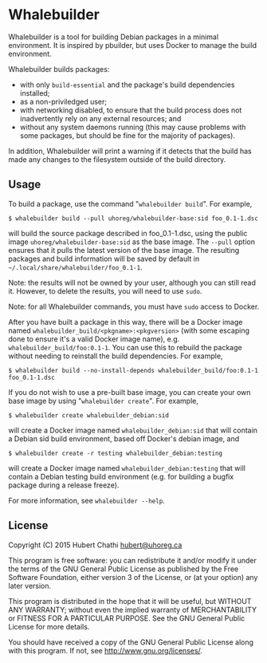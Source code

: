 Whalebuilder
============

Whalebuilder is a tool for building Debian packages in a minimal environment.
It is inspired by pbuilder, but uses Docker to manage the build environment.

Whalebuilder builds packages:

* with only `build-essential` and the package's build dependencies installed;
* as a non-priviledged user;
* with networking disabled, to ensure that the build process does not
  inadvertently rely on any external resources; and
* without any system daemons running (this may cause problems with some
  packages, but should be fine for the majority of packages).

In addition, Whalebuilder will print a warning if it detects that the build has
made any changes to the filesystem outside of the build directory.

Usage
-----

To build a package, use the command "`whalebuilder build`".
For example,

    $ whalebuilder build --pull uhoreg/whalebuilder-base:sid foo_0.1-1.dsc

will build the source package described in foo_0.1-1.dsc, using the public
image `uhoreg/whalebuilder-base:sid` as the base image.  The `--pull` option
ensures that it pulls the latest version of the base image.  The resulting
packages and build information will be saved by default in
`~/.local/share/whalebuilder/foo_0.1-1`.

Note: the results will not be owned by your user, although you can still read
it.  However, to delete the results, you will need to use `sudo`.

Note: for all Whalebuilder commands, you must have `sudo` access to Docker.

After you have built a package in this way, there will be a Docker image named
`whalebuilder_build/<pkgname>:<pkgversion>` (with some escaping done to ensure
it's a valid Docker image name), e.g. `whalebuilder_build/foo:0.1-1`.  You can
use this to rebuild the package without needing to reinstall the build
dependencies.  For example,

    $ whalebuilder build --no-install-depends whalebuilder_build/foo:0.1-1 foo_0.1-1.dsc

If you do not wish to use a pre-built base image, you can create your own base
image by using "`whalebuilder create`".  For example,

    $ whalebuilder create whalebuilder_debian:sid

will create a Docker image named `whalebuilder_debian:sid` that will contain
a Debian sid build environment, based off Docker's debian image, and

    $ whalebuilder create -r testing whalebuilder_debian:testing

will create a Docker image named `whalebuilder_debian:testing` that will
contain a Debian testing build environment (e.g. for building a bugfix package
during a release freeze).

For more information, see `whalebuilder --help`.

License
-------
Copyright (C) 2015 Hubert Chathi <hubert@uhoreg.ca>

This program is free software: you can redistribute it and/or modify
it under the terms of the GNU General Public License as published by
the Free Software Foundation, either version 3 of the License, or
(at your option) any later version.

This program is distributed in the hope that it will be useful,
but WITHOUT ANY WARRANTY; without even the implied warranty of
MERCHANTABILITY or FITNESS FOR A PARTICULAR PURPOSE.  See the
GNU General Public License for more details.

You should have received a copy of the GNU General Public License
along with this program.  If not, see <http://www.gnu.org/licenses/>.

